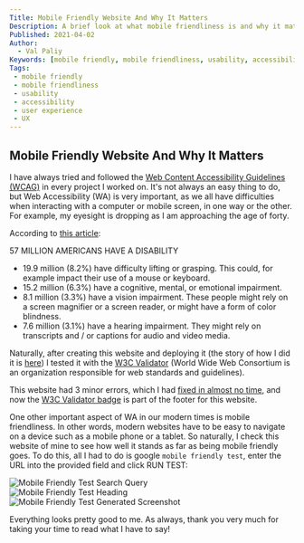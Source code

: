 ```yaml
---
Title: Mobile Friendly Website And Why It Matters
Description: A brief look at what mobile friendliness is and why it matters.
Published: 2021-04-02
Author:
  - Val Paliy
Keywords: [mobile friendly, mobile friendliness, usability, accessibility,  user experience, UX]
Tags:
 - mobile friendly
 - mobile friendliness
 - usability
 - accessibility
 - user experience
 - UX
---
```

## Mobile Friendly Website And Why It Matters

I have always tried and followed the [Web Content Accessibility Guidelines (WCAG)](https://www.w3.org/WAI/standards-guidelines/wcag/) in every project I worked on. It's not always an easy thing to do, but Web Accessibility (WA) is very important, as we all have difficulties when interacting with a computer or mobile screen, in one way or the other. For example, my eyesight is dropping as I am approaching the age of forty.

According to [this article](https://www.interactiveaccessibility.com/accessibility-statistics#:~:text=57%20Million%20Americans%20have%20a%20Disability&text=Consider%20impairments%20that%20impact%20accessibility,websites%2C%20applications%2C%20and%20documents.):

57 MILLION AMERICANS HAVE A DISABILITY
- 19.9 million (8.2%) have difficulty lifting or grasping. This could, for example impact their use of a mouse or keyboard.
- 15.2 million (6.3%) have a cognitive, mental, or emotional impairment.
- 8.1 million (3.3%) have a vision impairment. These people might rely on a screen magnifier or a screen reader, or might have a form of color blindness.
- 7.6 million (3.1%) have a hearing impairment.  They might rely on transcripts and / or captions for audio and video media.

Naturally, after creating this website and deploying it (the story of how I did it is [here](https://valticus.cf/posts/how-to-deploy-on-netlify)) I tested it with the [W3C Validator](https://validator.w3.org/) (World Wide Web Consortium is an organization responsible for web standards and guidelines).

This website had 3 minor errors, which I had [fixed in almost no time](https://validator.w3.org/nu/?doc=https%3A%2F%2Fvalticus.cf%2F), and now the [W3C Validator badge](https://www.w3.org/QA/Tools/Icons) is part of the footer for this website.

One other important aspect of WA in our modern times is mobile friendliness. In other words, modern websites have to be easy to navigate on a device such as a mobile phone or a tablet. So naturally, I check this website of mine to see how well it stands as far as being mobile friendly goes. To do this, all I had to do is google `mobile friendly test`, enter the URL into the provided field and click RUN TEST:

<img src='/img/google-mobile-friendly-test0.png' alt='Mobile Friendly Test Search Query' title='Mobile Friendly Test Search Query' style='height:auto; max-width: 100%; border:none; display:block;'>
<img src='/img/google-mobile-friendly-test1.png' alt='Mobile Friendly Test Heading' title='Mobile Friendly Test Heading' style='height:auto; max-width: 100%; border:none; display:block;'>
<img src='/img/google-mobile-friendly-test2.png' alt='Mobile Friendly Test Generated Screenshot' title='Mobile Friendly Test Generated Screenshot' style='height:auto; max-width: 100%; border:none; display:block;'>

Everything looks pretty good to me. As always, thank you very much for taking your time to read what I have to say!